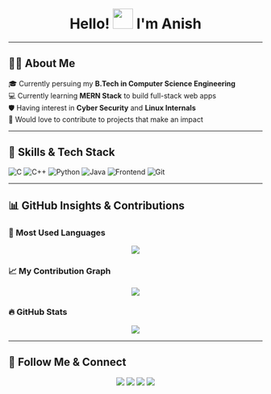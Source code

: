 <h1 align="center">Hello! <img src="https://raw.githubusercontent.com/MartinHeinz/MartinHeinz/master/wave.gif" width="40px"> I'm Anish</h1>

---

## 🧑‍💼 About Me

🎓 Currently persuing my **B.Tech in Computer Science Engineering**  
💻 Currently learning **MERN Stack** to build full-stack web apps  
🛡️ Having interest in **Cyber Security** and **Linux Internals**  
🚀 Would love to contribute to projects that make an impact  

---

## 🚀 Skills & Tech Stack

![C](https://img.shields.io/badge/C-EDF4FF?style=for-the-badge&logo=c&logoColor=00599C)
![C++](https://img.shields.io/badge/C++-E6F0FF?style=for-the-badge&logo=cplusplus&logoColor=00599C)
![Python](https://img.shields.io/badge/Python-F4F9FF?style=for-the-badge&logo=python&logoColor=3776AB)
![Java](https://img.shields.io/badge/Java-EBF3FF?style=for-the-badge&logo=openjdk&logoColor=007396)
![Frontend](https://img.shields.io/badge/Frontend-FFF2E6?style=for-the-badge&logo=html5&logoColor=E34F26)
![Git](https://img.shields.io/badge/Git-FDECEC?style=for-the-badge&logo=git&logoColor=F05032)

---

## 📊 GitHub Insights & Contributions

### 🧩 Most Used Languages
<p align="center">
  <img src="https://github-readme-stats.vercel.app/api/top-langs/?username=anish-9387&layout=pie&theme=radical&langs_count=8" />
</p>

### 📈 My Contribution Graph
<p align="center">
  <img src="https://github-readme-activity-graph.vercel.app/graph?username=anish-9387&theme=react-dark&hide_border=false&area=true" />
</p>

### 🔥 GitHub Stats
<p align="center">
  <img src="https://github-readme-streak-stats-eight.vercel.app?user=anish-9387&theme=radical&hide_border=true" />
</p>

---

## 🔗 Follow Me & Connect

<p align="center">
  <a href="https://github.com/anish-9387"><img src="https://img.shields.io/badge/GitHub-100000?style=for-the-badge&logo=github&logoColor=white"/></a>
  <a href="https://www.linkedin.com/in/anish-mall/"><img src="https://img.shields.io/badge/LinkedIn-0077B5?style=for-the-badge&logo=linkedin&logoColor=white"/></a>
  <a href="https://leetcode.com/u/anish-9387/"><img src="https://img.shields.io/badge/LeetCode-FFA116?style=for-the-badge&logo=leetcode&logoColor=black"/></a>
  <a href="https://discord.com/users/1306279761831792692"><img src="https://img.shields.io/badge/Discord-5865F2?style=for-the-badge&logo=discord&logoColor=white"/></a>
</p>
